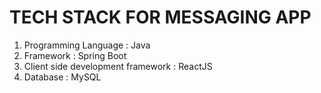 # TECH STACK FOR MESSAGING APP

1. Programming Language : Java
2. Framework : Spring Boot
3. Client side development framework : ReactJS
4. Database : MySQL 
